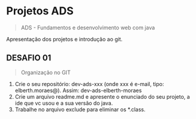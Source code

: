 # Projetos ADS
> ADS - Fundamentos e desenvolvimento web com java

Apresentação dos projetos e introdução ao git.

## DESAFIO 01

> Organização no GIT
	
01. Crie o seu repositório: dev-ads-xxx (onde xxx é e-mail, tipo: elberth.moraes@). Assim: dev-ads-elberth-moraes
02. Crie um arquivo readme.md e apresente o enunciado do seu projeto, a ide que vc usou e a sua versão do java.
03. Trabalhe no arquivo exclude para eliminar os *.class.